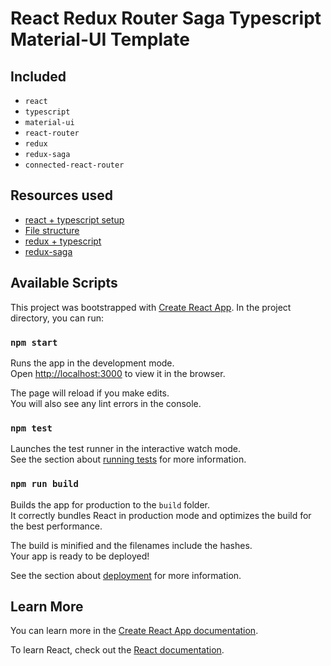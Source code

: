 # React Redux Router Saga Typescript Material-UI Template

## Included

- `react`
- `typescript`
- `material-ui`
- `react-router`
- `redux`
- `redux-saga`
- `connected-react-router`

## Resources used

- [react + typescript setup](https://create-react-app.dev/docs/adding-typescript)
- [File structure](https://medium.com/@Charles_Stover/optimal-file-structure-for-react-applications-f3e35ad0a145)
- [redux + typescript](https://redux.js.org/recipes/usage-with-typescript)
- [redux-saga](https://redux-saga.js.org/)

## Available Scripts

This project was bootstrapped with [Create React App](https://github.com/facebook/create-react-app).
In the project directory, you can run:

### `npm start`

Runs the app in the development mode.<br>
Open [http://localhost:3000](http://localhost:3000) to view it in the browser.

The page will reload if you make edits.<br>
You will also see any lint errors in the console.

### `npm test`

Launches the test runner in the interactive watch mode.<br>
See the section about [running tests](https://facebook.github.io/create-react-app/docs/running-tests) for more information.

### `npm run build`

Builds the app for production to the `build` folder.<br>
It correctly bundles React in production mode and optimizes the build for the best performance.

The build is minified and the filenames include the hashes.<br>
Your app is ready to be deployed!

See the section about [deployment](https://facebook.github.io/create-react-app/docs/deployment) for more information.

## Learn More

You can learn more in the [Create React App documentation](https://facebook.github.io/create-react-app/docs/getting-started).

To learn React, check out the [React documentation](https://reactjs.org/).
